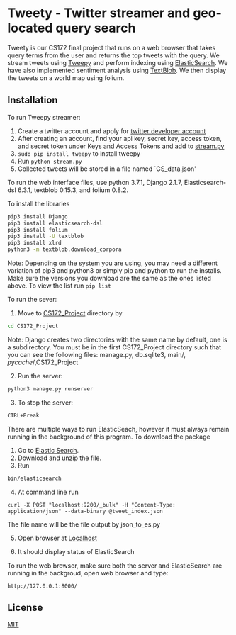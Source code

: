 # Tweety - Twitter streamer and geo-located query search

Tweety is our CS172 final project that runs on a web browser that takes query terms from the user and returns the top tweets with the query. We stream tweets using [Tweepy](http://www.tweepy.org/) and perform indexing using [ElasticSearch](https://www.elastic.co/). We have also implemented sentiment analysis using [TextBlob](https://textblob.readthedocs.io/en/dev/). We then display the tweets on a world map using folium.

## Installation

To run Tweepy streamer: 

1. Create a twitter account and apply for [twitter developer account](https://developer.twitter.com/en/apply/user)
2. After creating an account, find your api key, secret key, access token, and secret token under Keys and Access Tokens and add to [stream.py](https://github.com/CS172-UCR/finalproject-tweety/blob/master/stream.py)
3. `sudo pip install tweepy` to install tweepy 
4. Run `python stream.py`
5. Collected tweets will be stored in a file named `CS_data.json'

To run the web interface files, use python 3.7.1, Django 2.1.7, Elasticsearch-dsl 6.3.1, textblob 0.15.3, and folium 0.8.2.

To install the libraries

```bash
pip3 install Django 
pip3 install elasticsearch-dsl
pip3 install folium
pip3 install -U textblob
pip3 install xlrd
python3 -m textblob.download_corpora
```
Note: Depending on the system you are using, you may need a different variation of pip3 and python3 or simply pip and python to run the installs. Make sure the versions you download are the same as the ones listed above. To view the list run ```pip list```

To run the sever: 

1. Move to [CS172_Project](https://github.com/CS172-UCR/finalproject-tweety/tree/master/CS172_Project) directory by

```bash
cd CS172_Project
```

Note: Django creates two directories with the same name by default, one
	      	is a subdirectory. You must be in the first CS172_Project
	      	directory such that you can see the following files:
	      	manage.py, db.sqlite3, main/, _pycache_/,CS172_Project

2. Run the server: 

```python
python3 manage.py runserver
```

3. To stop the server: 
```bash
CTRL+Break
```

There are multiple ways to run ElasticSeach, however it must always remain running in the background of this program. To download the package 

1. Go to [Elastic Search](https://www.elastic.co/downloads/elasticsearch). 
2. Download and unzip the file. 
3. Run 

```bash
bin/elasticsearch
``` 

4. At command line run 
```
curl -X POST "localhost:9200/_bulk" -H "Content-Type: application/json" --data-binary @tweet_index.json
```
The file name will be the file output by json_to_es.py

5. Open browser at [Localhost](http://localhost:9200/_cat/indices)

6. It should display status of ElasticSearch


To run the web browser, make sure both the server and ElasticSearch are running in the backgroud, open web browser and type: 

```
http://127.0.0.1:8000/
```

## License
[MIT](https://choosealicense.com/licenses/mit/)
